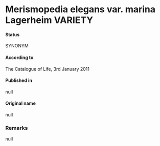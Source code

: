 # Merismopedia elegans var. marina Lagerheim VARIETY

#### Status
SYNONYM

#### According to
The Catalogue of Life, 3rd January 2011

#### Published in
null

#### Original name
null

### Remarks
null